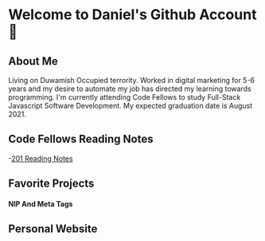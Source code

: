 # Welcome to Daniel's Github Account :triumph:
## About Me 
Living on Duwamish Occupied terrority. 
Worked in digital marketing for 5-6 years and my desire to automate my job has directed my learning towards programming. I'm currently attending Code Fellows to study Full-Stack Javascript Software Development. My expected graduation date is August 2021. 

## Code Fellows Reading Notes
-[201 Reading Notes](./reading-notes)


## Favorite Projects

#### NlP And Meta Tags

## Personal Website

